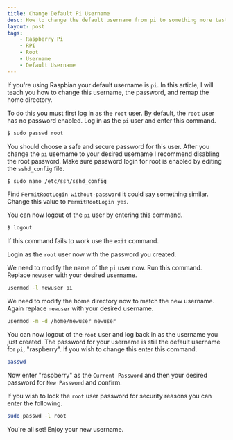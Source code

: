 ```yaml
---
title: Change Default Pi Username
desc: How to change the default username from pi to something more tasteful using the cli.
layout: post
tags:
    - Raspberry Pi
    - RPI
    - Root
    - Username
    - Default Username
---
```


If you're using Raspbian your default username is `pi`. In this article, I will teach you how to change this username, the password, and remap the home directory.
<!-- more -->
To do this you must first log in as the `root` user. By default, the `root` user has no password enabled. Log in as the `pi` user and enter this command.

```bash
$ sudo passwd root
```
You should choose a safe and secure password for this user. After you change the `pi` username to your desired username I recommend disabling the root password. Make sure password login for root is enabled by editing the `sshd_config` file.

```bash
$ sudo nano /etc/ssh/sshd_config
```

Find `PermitRootLogin without-password` it could say something similar. Change this value to `PermitRootLogin yes`.

You can now logout of the `pi` user by entering this command.

```bash
$ logout
```

If this command fails to work use the `exit` command.

Login as the `root` user now with the password you created.

We need to modify the name of the `pi` user now. Run this command. Replace `newuser` with your desired username.

```bash
usermod -l newuser pi
```

We need to modify the home directory now to match the new username. Again replace `newuser` with your desired username.

```bash
usermod -m -d /home/newuser newuser
```

You can now logout of the `root` user and log back in as the username you just created. The password for your username is still the default username for `pi`, "raspberry". If you wish to change this enter this command.

```bash
passwd
```

Now enter "raspberry" as the `Current Password` and then your desired password for `New Password` and confirm.

If you wish to lock the `root` user password for security reasons you can enter the following.

```bash
sudo passwd -l root 
```

You're all set! Enjoy your new username.